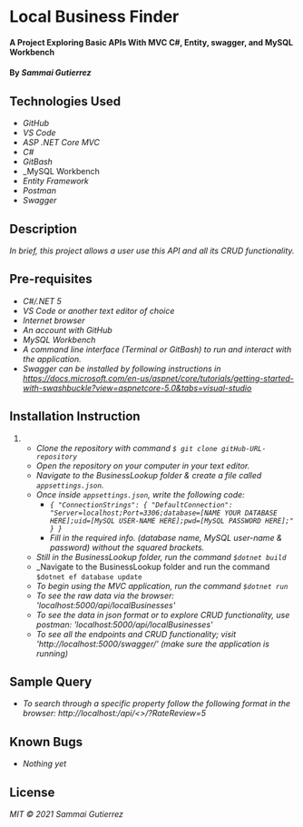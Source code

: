   # Local Business Finder

####  A Project Exploring Basic APIs With MVC C#, Entity, swagger, and MySQL Workbench

#### By _**Sammai Gutierrez**_

## Technologies Used

* _GitHub_
* _VS Code_
* _ASP .NET Core MVC_
* _C#_
* _GitBash_
* _MySQL Workbench
* _Entity Framework_
* _Postman_
* _Swagger_
## Description

_In brief, this project allows a user use this API and all its CRUD functionality._

## Pre-requisites

* _C#/.NET 5_
* _VS Code or another text editor of choice_
* _Internet browser_
* _An account with GitHub_
* _MySQL Workbench_
* _A command line interface (Terminal or GitBash) to run and interact with the application._
* _Swagger can be installed by following instructions in https://docs.microsoft.com/en-us/aspnet/core/tutorials/getting-started-with-swashbuckle?view=aspnetcore-5.0&tabs=visual-studio_

## Installation Instruction
1.  
    * _Clone the repository with command `$ git clone gitHub-URL-repository`_
    * _Open the repository on your computer in your text editor._
    * _Navigate to the BusinessLookup folder & create a file called `appsettings.json`._
    * _Once inside `appsettings.json`, write the following code:_
        * _`{
              "ConnectionStrings": {
              "DefaultConnection": "Server=localhost;Port=3306;database=[NAME YOUR DATABASE HERE];uid=[MySQL USER-NAME HERE];pwd=[MySQL PASSWORD HERE];"
              }
            }`_
        * _Fill in the required info. (database name, MySQL user-name & password) without the squared brackets._
    * _Still in the BusinessLookup folder, run the command `$dotnet build`_
    * _Navigate to the BusinessLookup folder and run the command `$dotnet ef database update`
    * _To begin using the MVC application, run the command `$dotnet run`_
    * _To see the raw data via the browser: 'localhost:5000/api/localBusinesses'_
    * _To see the data in json format or to explore CRUD functionality, use postman: 'localhost:5000/api/localBusinesses'_
    * _To see all the endpoints and CRUD functionality; visit 'http://localhost:5000/swagger/' (make sure the application is running)_

## Sample Query
    
* _To search through a specific property follow the following format in the browser: http://localhost:<port number>/api/<>/?RateReview=5_
## Known Bugs

* _Nothing yet_

## License

_MIT &copy; 2021 Sammai Gutierrez_
